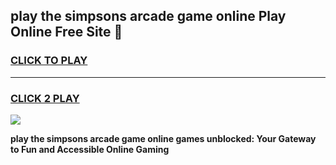 
## play the simpsons arcade game online Play Online Free Site 👋
<h3>
<a href="https://download.freeplayer.one?title=play_the_simpsons_arcade_game_online&ref=21F">CLICK TO PLAY</a></h3>
<hr>

<h3>
<a href="https://download.freeplayer.one?title=play_the_simpsons_arcade_game_online&ref=21F">CLICK 2 PLAY</a>
  
</h3>

<a href="https://download.freeplayer.one?title=play_the_simpsons_arcade_game_online&ref=21F"><img src="https://cdnb.artstation.com/p/assets/images/images/032/539/853/original/anto-thomas-button-gif.gif"></a>


**play the simpsons arcade game online games unblocked: Your Gateway to Fun and Accessible Online Gaming**
